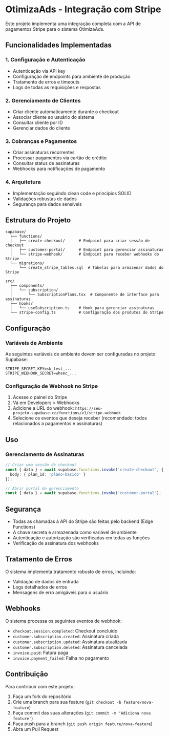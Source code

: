 # OtimizaAds - Integração com Stripe

Este projeto implementa uma integração completa com a API de pagamentos Stripe para o sistema OtimizaAds.

## Funcionalidades Implementadas

### 1. Configuração e Autenticação
- Autenticação via API key
- Configuração de endpoints para ambiente de produção
- Tratamento de erros e timeouts
- Logs de todas as requisições e respostas

### 2. Gerenciamento de Clientes
- Criar cliente automaticamente durante o checkout
- Associar cliente ao usuário do sistema
- Consultar cliente por ID
- Gerenciar dados do cliente

### 3. Cobranças e Pagamentos
- Criar assinaturas recorrentes
- Processar pagamentos via cartão de crédito
- Consultar status de assinaturas
- Webhooks para notificações de pagamento

### 4. Arquitetura
- Implementação seguindo clean code e princípios SOLID
- Validações robustas de dados
- Segurança para dados sensíveis

## Estrutura do Projeto

```
supabase/
  ├── functions/
  │   ├── create-checkout/      # Endpoint para criar sessão de checkout
  │   ├── customer-portal/      # Endpoint para gerenciar assinaturas
  │   └── stripe-webhook/       # Endpoint para receber webhooks do Stripe
  └── migrations/
      └── create_stripe_tables.sql  # Tabelas para armazenar dados do Stripe

src/
  ├── components/
  │   └── subscription/
  │       └── SubscriptionPlans.tsx  # Componente de interface para assinaturas
  ├── hooks/
  │   └── useSubscription.ts    # Hook para gerenciar assinaturas
  └── stripe-config.ts          # Configuração dos produtos do Stripe
```

## Configuração

### Variáveis de Ambiente

As seguintes variáveis de ambiente devem ser configuradas no projeto Supabase:

```
STRIPE_SECRET_KEY=sk_test_...
STRIPE_WEBHOOK_SECRET=whsec_...
```

### Configuração de Webhook no Stripe

1. Acesse o painel do Stripe
2. Vá em Developers > Webhooks
3. Adicione a URL do webhook: `https://seu-projeto.supabase.co/functions/v1/stripe-webhook`
4. Selecione os eventos que deseja receber (recomendado: todos relacionados a pagamentos e assinaturas)

## Uso

### Gerenciamento de Assinaturas

```typescript
// Criar uma sessão de checkout
const { data } = await supabase.functions.invoke('create-checkout', {
  body: { plan_id: 'plano-basico' }
});

// Abrir portal de gerenciamento
const { data } = await supabase.functions.invoke('customer-portal');
```

## Segurança

- Todas as chamadas à API do Stripe são feitas pelo backend (Edge Functions)
- A chave secreta é armazenada como variável de ambiente
- Autenticação e autorização são verificadas em todas as funções
- Verificação de assinatura dos webhooks

## Tratamento de Erros

O sistema implementa tratamento robusto de erros, incluindo:

- Validação de dados de entrada
- Logs detalhados de erros
- Mensagens de erro amigáveis para o usuário

## Webhooks

O sistema processa os seguintes eventos de webhook:

- `checkout.session.completed`: Checkout concluído
- `customer.subscription.created`: Assinatura criada
- `customer.subscription.updated`: Assinatura atualizada
- `customer.subscription.deleted`: Assinatura cancelada
- `invoice.paid`: Fatura paga
- `invoice.payment_failed`: Falha no pagamento

## Contribuição

Para contribuir com este projeto:

1. Faça um fork do repositório
2. Crie uma branch para sua feature (`git checkout -b feature/nova-feature`)
3. Faça commit das suas alterações (`git commit -m 'Adiciona nova feature'`)
4. Faça push para a branch (`git push origin feature/nova-feature`)
5. Abra um Pull Request